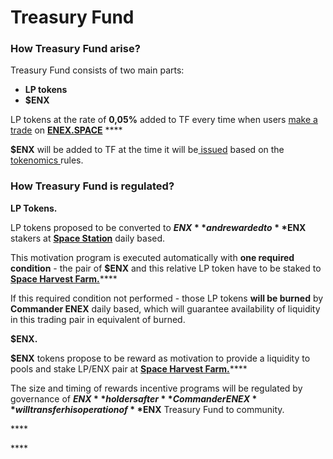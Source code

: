 # Treasury Fund

### **How Treasury Fund arise?** 

Treasury Fund consists of two main parts: 

* **LP tokens** 
* **$ENX**

LP tokens at the rate of **0,05%** added to TF every time when users [make a trade](commission-structure.md) on [**ENEX.SPACE**](https://enex.space/) ****

**$ENX** will be added to TF at the time it will be[ issued](../tokenomics.md) based on the [tokenomics ](../tokenomics.md)rules.

### **How Treasury Fund is regulated?**

**LP Tokens.**

LP tokens proposed to be converted to **$ENX** and rewarded to **$ENX** stakers at [**Space Station**](../space-station-pool.md) daily based. 

This motivation program is executed automatically with **one required condition** - the pair of **$ENX** and this relative LP token have to be staked to [**Space Harvest Farm.**](../yield-farming-space-harvest-farm.md)\*\*\*\*

If this required condition not performed - those LP tokens **will be burned** by **Commander ENEX** daily based, which will guarantee availability of liquidity in this trading pair in equivalent of burned.

**$ENX.** 

**$ENX** tokens propose to be reward as motivation to provide a liquidity to pools and stake LP/ENX pair at [**Space Harvest Farm.**](../yield-farming-space-harvest-farm.md)\*\*\*\*

The size and timing of rewards incentive programs will be regulated by governance of **$ENX** holders after **Commander ENEX** will transfer his operation of **$ENX** Treasury Fund to community.





\*\*\*\*

\*\*\*\*

